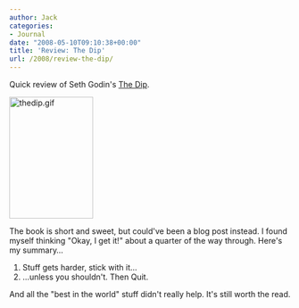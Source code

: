 ```yaml
---
author: Jack
categories:
- Journal
date: "2008-05-10T09:10:38+00:00"
title: 'Review: The Dip'
url: /2008/review-the-dip/
---
```


Quick review of Seth Godin's [The Dip][1].

<img src="/files/thedip.gif" alt="thedip.gif" border="0" width="150" height="218" />

The book is short and sweet, but could've been a blog post instead. I found myself thinking "Okay, I get it!" about a quarter of the way through. Here's my summary&#8230;

  1. Stuff gets harder, stick with it&#8230;
  2. &#8230;unless you shouldn't. Then Quit.

And all the "best in the world" stuff didn't really help. It's still worth the read.

 [1]: http://sethgodin.typepad.com/the_dip/